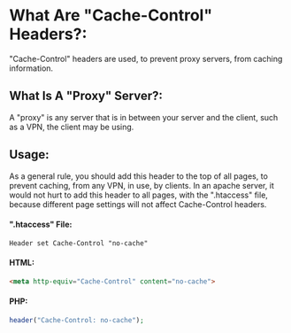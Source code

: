 # What Are "Cache-Control" Headers?:
"Cache-Control" headers are used, to prevent proxy servers, from caching information.

## What Is A "Proxy" Server?:
A "proxy" is any server that is in between your server and the client, such as a VPN, the client may be using.

## Usage:
As a general rule, you should add this header to the top of all pages, to prevent caching, from any VPN, in use, by clients. In an apache server, it would not hurt to add this header to all pages, with the ".htaccess" file, because different page settings will not affect Cache-Control headers.

#### ".htaccess" File:
`Header set Cache-Control "no-cache"`

#### HTML:
```html
<meta http-equiv="Cache-Control" content="no-cache">
```

#### PHP:
```php
header("Cache-Control: no-cache");
```
